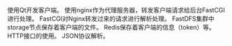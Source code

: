 使用Qt开发客户端。
使用nginx作为代理服务器，转发客户端请求给后台FastCGI进行处理。
FastCGI对Nginx转发过来的请求进行解析处理。
FastDFS集群中storage节点保存着客户端的文件。
Redis保存着客户端的信息（token）等。
HTTP接口的使用。
JSON协议解析。
